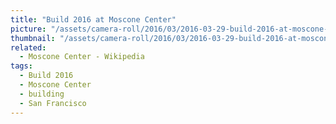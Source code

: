 ```yaml
---
title: "Build 2016 at Moscone Center"
picture: "/assets/camera-roll/2016/03/2016-03-29-build-2016-at-moscone-center/20160329_213434134_iOS.jpg"
thumbnail: "/assets/camera-roll/2016/03/2016-03-29-build-2016-at-moscone-center/20160329_213434134_iOS-thumbnail.jpg"
related:
  - Moscone Center - Wikipedia
tags:
  - Build 2016
  - Moscone Center
  - building
  - San Francisco
---
```

